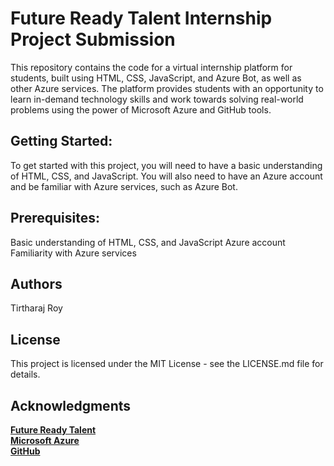 # Future Ready Talent Internship Project Submission

This repository contains the code for a virtual internship platform for students, built using HTML, CSS, JavaScript, and Azure Bot, as well as other Azure services. The platform provides students with an opportunity to learn in-demand technology skills and work towards solving real-world problems using the power of Microsoft Azure and GitHub tools.

## Getting Started:
To get started with this project, you will need to have a basic understanding of HTML, CSS, and JavaScript. You will also need to have an Azure account and be familiar with Azure services, such as Azure Bot.

## Prerequisites:
Basic understanding of HTML, CSS, and JavaScript
Azure account
Familiarity with Azure services

## Authors
Tirtharaj Roy

## License
This project is licensed under the MIT License - see the LICENSE.md file for details.

## Acknowledgments
<a href="https://futurereadytalent.in/"><b>Future Ready Talent</b></a><br>
<a href="https://azure.microsoft.com/"><b>Microsoft Azure</b></a><br>
<a href="https://github.com"><b>GitHub</b></a>
